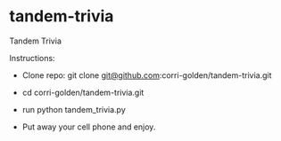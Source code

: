 # tandem-trivia

Tandem Trivia


Instructions:

- Clone repo:  git clone git@github.com:corri-golden/tandem-trivia.git
  
- cd corri-golden/tandem-trivia.git

- run python tandem_trivia.py 

- Put away your cell phone and enjoy.
